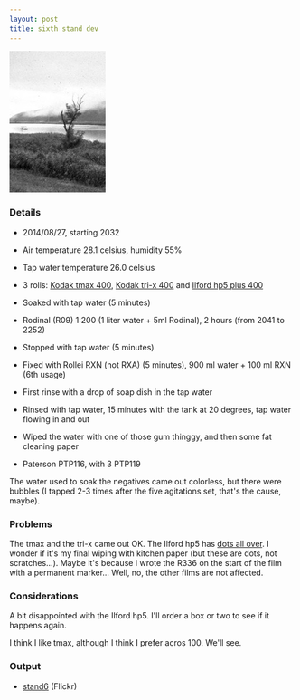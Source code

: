 ```yaml
---
layout: post
title: sixth stand dev
---
```


<a href="https://www.flickr.com/photos/jmettraux/14875733120/"><img
  class="top-left"
  src="/images/stand6_kitakami.jpg"
/></a>

### Details

* 2014/08/27, starting 2032
* Air temperature 28.1 celsius, humidity 55%
* Tap water temperature 26.0 celsius
* 3 rolls: [Kodak tmax 400](https://www.flickr.com/search/?tags=roll340&sort=date-posted-desc&user_id=48024574%40N00), [Kodak tri-x 400](https://www.flickr.com/search/?tags=roll339&sort=date-posted-desc&user_id=48024574%40N00) and [Ilford hp5 plus 400](https://www.flickr.com/search/?tags=roll336&sort=date-posted-desc&user_id=48024574%40N00)
* Soaked with tap water (5 minutes)
* Rodinal (R09) 1:200 (1 liter water + 5ml Rodinal), 2 hours (from 2041 to 2252)
* Stopped with tap water (5 minutes)
* Fixed with Rollei RXN (not RXA) (5 minutes), 900 ml water + 100 ml RXN (6th usage)
* First rinse with a drop of soap dish in the tap water
* Rinsed with tap water, 15 minutes with the tank at 20 degrees, tap water flowing in and out
* Wiped the water with one of those gum thinggy, and then some fat cleaning paper

* Paterson PTP116, with 3 PTP119

The water used to soak the negatives came out colorless, but there were bubbles (I tapped 2-3 times after the five agitations set, that's the cause, maybe).

### Problems

The tmax and the tri-x came out OK. The Ilford hp5 has [dots all over](https://www.flickr.com/photos/jmettraux/14875733120/in/photostream/lightbox). I wonder if it's my final wiping with kitchen paper (but these are dots, not scratches...). Maybe it's because I wrote the R336 on the start of the film with a permanent marker... Well, no, the other films are not affected.

### Considerations

A bit disappointed with the Ilford hp5. I'll order a box or two to see if it happens again.

I think I like tmax, although I think I prefer acros 100. We'll see.

### Output

* [stand6](https://www.flickr.com/search/?tags=stand6&sort=date-posted-desc&user_id=48024574%40N00) (Flickr)

